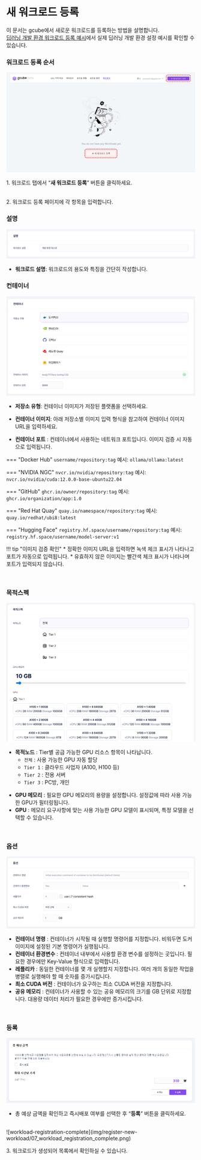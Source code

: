 # 새 워크로드 등록

이 문서는 gcube에서 새로운 워크로드를 등록하는 방법을 설명합니다. <br>
[딥러닝 개발 환경 워크로드 등록 예시](https://gcube.ai/workload)에서 실제 딥러닝 개발 환경 설정 예시를 확인할 수 있습니다.

### 워크로드 등록 순서

![register-new-workload](img/register-new-workload/01_register-new-workload.png)

1\. 워크로드 탭에서 “**새 워크로드 등록**” 버튼을 클릭하세요. <br><br>

2\. 워크로드 등록 페이지에 각 항목을 입력합니다.

### 설명
![input-workload-description](img/register-new-workload/02_workload_desc.png) <br>

- **워크로드 설명**: 워크로드의 용도와 특징을 간단히 작성합니다.


### 컨테이너
![input-workload-description](img/register-new-workload/03_workload_container.png) <br>

- **저장소 유형**: 컨테이너 이미지가 저장된 플랫폼을 선택하세요. <br>

- **컨테이너 이미지**: 아래 저장소별 이미지 입력 형식을 참고하여 컨테이너 이미지 URL을 입력하세요. 

- **컨테이너 포트** : 컨테이너에서 사용하는 네트워크 포트입니다. 이미지 검증 시 자동으로 입력됩니다.

=== "Docker Hub"
    ```
    username/repository:tag
    ```
    예시: `ollama/ollama:latest`

=== "NVIDIA NGC"
    ```
    nvcr.io/nvidia/repository:tag
    ```
    예시: `nvcr.io/nvidia/cuda:12.0.0-base-ubuntu22.04`

=== "GitHub"
    ```
    ghcr.io/owner/repository:tag
    ```
    예시: `ghcr.io/organization/app:1.0`

=== "Red Hat Quay"
    ```
    quay.io/namespace/repository:tag
    ```
    예시: `quay.io/redhat/ubi8:latest`

=== "Hugging Face"
    ```
    registry.hf.space/username/repository:tag
    ```
    예시: `registry.hf.space/username/model-server:v1`

!!! tip "이미지 검증 확인"
    * 정확한 이미지 URL을 입력하면 녹색 체크 표시가 나타나고 포트가 자동으로 입력됩니다.
    * 유효하지 않은 이미지는 빨간색 체크 표시가 나타나며 포트가 입력되지 않습니다.

<br>




<!-- - **컨테이너 명령**: 컨테이너가 시작될 때 실행할 명령어를 지정합니다. 컨테이너 내부에서 실행 가능한 명령어만 사용 가능합니다.

!!! warning "명령어 지정 시 주의사항"
    대부분의 경우, 이미지에 이미 기본 명령어가 설정되어 있으므로 비워두셔도 됩니다. <br>

    잘못된 명령어를 입력하면 <ins>컨테이너가 시작되지 않거나 즉시 종료</ins>될 수 있으니 주의하시기 바랍니다. -->


### 목적스펙
![input-workload-spec](img/register-new-workload/04_workload_spec.png) <br>

- **목적노드** : Tier별 공급 가능한 GPU 리소스 항목이 나타납니다. <br>
    - `전체` : 사용 가능한 GPU 자동 할당 <br>
    - `Tier 1` : 클라우드 사업자 (A100, H100 등)<br>
    - `Tier 2` : 전용 서버 <br>
    - `Tier 3` : PC방, 개인 <br>
<!-- - **레플리카** : 배포할 컨테이너 인스턴스의 수를 지정합니다.<br> -->
- **GPU 메모리** : 필요한 GPU 메모리의 용량을 설정합니다. 설정값에 따라 사용 가능한 GPU가 필터링됩니다. <br>
- **GPU** : 메모리 요구사항에 맞는 사용 가능한 GPU 모델이 표시되며, 특정 모델을 선택할 수 있습니다. <br>

<br>

### 옵션
![workload-option](img/register-new-workload/05_workload_option.png) <br>

- **컨테이너 명령** : 컨테이너가 시작될 때 실행할 명령어를 지정합니다. 비워두면 도커 이미지에 설정된 기본 명령어가 실행됩니다. <br>
- **컨테이너 환경변수** : 컨테이너 내부에서 사용할 환경 변수를 설정하는 곳입니다. 필요한 경우에만 Key-Value 형식으로 입력합니다.<br>
- **레플리카** : 동일한 컨테이너를 몇 개 실행할지 지정합니다. 여러 개의 동일한 작업을 병렬로 실행해야 할 때 숫자를 증가시킵니다. <br>
- **최소 CUDA 버전** : 컨테이너가 요구하는 최소 CUDA 버전을 지정합니다. <br>
- **공유 메모리** : 컨테이너가 사용할 수 있는 공유 메모리의 크기를 GB 단위로 지정합니다. 대용량 데이터 처리가 필요한 경우에만 증가시킵니다.<br>

<br>

### 등록
![workload-registration](img/register-new-workload/06_workload_register.png) <br>

- 총 예상 금액을 확인하고 즉시배포 여부를 선택한 후 “**등록**” 버튼을 클릭하세요. <br>

<br>
![workload-registration-complete](img/register-new-workload/07_workload_registration_complete.png) <br>

3\. 워크로드가 생성되어 목록에서 확인하실 수 있습니다. 


